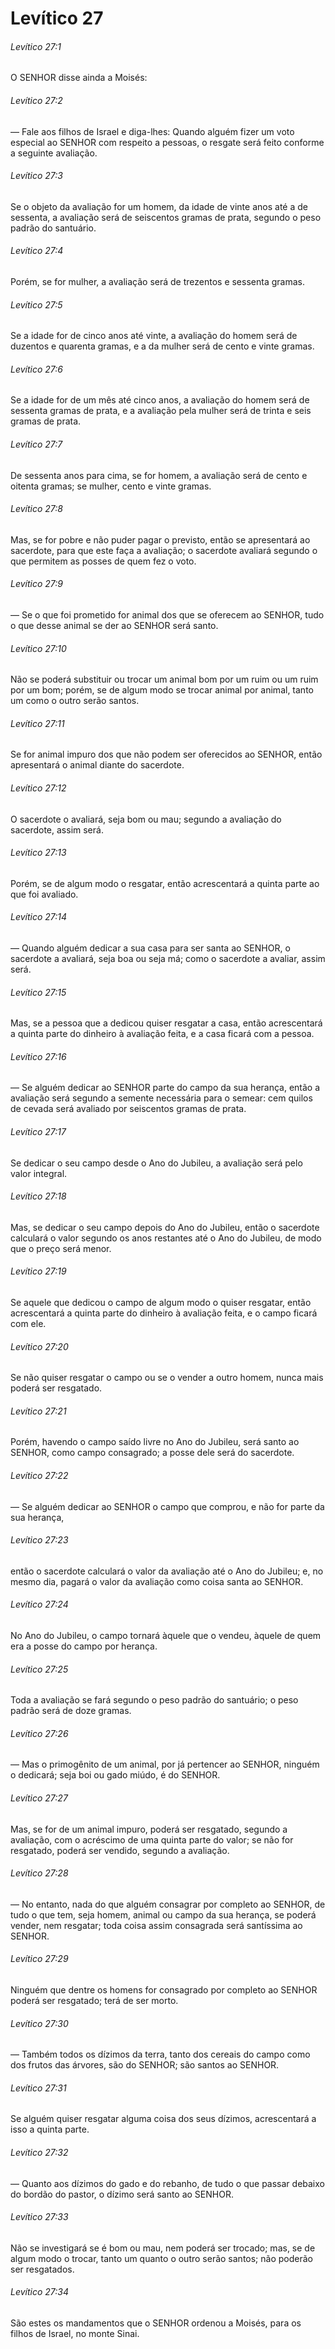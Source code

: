 # Levítico 27

###### Levítico 27:1

O SENHOR disse ainda a Moisés:

###### Levítico 27:2

— Fale aos filhos de Israel e diga-lhes: Quando alguém fizer um voto especial ao SENHOR com respeito a pessoas, o resgate será feito conforme a seguinte avaliação.

###### Levítico 27:3

Se o objeto da avaliação for um homem, da idade de vinte anos até a de sessenta, a avaliação será de seiscentos gramas de prata, segundo o peso padrão do santuário.

###### Levítico 27:4

Porém, se for mulher, a avaliação será de trezentos e sessenta gramas.

###### Levítico 27:5

Se a idade for de cinco anos até vinte, a avaliação do homem será de duzentos e quarenta gramas, e a da mulher será de cento e vinte gramas.

###### Levítico 27:6

Se a idade for de um mês até cinco anos, a avaliação do homem será de sessenta gramas de prata, e a avaliação pela mulher será de trinta e seis gramas de prata.

###### Levítico 27:7

De sessenta anos para cima, se for homem, a avaliação será de cento e oitenta gramas; se mulher, cento e vinte gramas.

###### Levítico 27:8

Mas, se for pobre e não puder pagar o previsto, então se apresentará ao sacerdote, para que este faça a avaliação; o sacerdote avaliará segundo o que permitem as posses de quem fez o voto.

###### Levítico 27:9

— Se o que foi prometido for animal dos que se oferecem ao SENHOR, tudo o que desse animal se der ao SENHOR será santo.

###### Levítico 27:10

Não se poderá substituir ou trocar um animal bom por um ruim ou um ruim por um bom; porém, se de algum modo se trocar animal por animal, tanto um como o outro serão santos.

###### Levítico 27:11

Se for animal impuro dos que não podem ser oferecidos ao SENHOR, então apresentará o animal diante do sacerdote.

###### Levítico 27:12

O sacerdote o avaliará, seja bom ou mau; segundo a avaliação do sacerdote, assim será.

###### Levítico 27:13

Porém, se de algum modo o resgatar, então acrescentará a quinta parte ao que foi avaliado.

###### Levítico 27:14

— Quando alguém dedicar a sua casa para ser santa ao SENHOR, o sacerdote a avaliará, seja boa ou seja má; como o sacerdote a avaliar, assim será.

###### Levítico 27:15

Mas, se a pessoa que a dedicou quiser resgatar a casa, então acrescentará a quinta parte do dinheiro à avaliação feita, e a casa ficará com a pessoa.

###### Levítico 27:16

— Se alguém dedicar ao SENHOR parte do campo da sua herança, então a avaliação será segundo a semente necessária para o semear: cem quilos de cevada será avaliado por seiscentos gramas de prata.

###### Levítico 27:17

Se dedicar o seu campo desde o Ano do Jubileu, a avaliação será pelo valor integral.

###### Levítico 27:18

Mas, se dedicar o seu campo depois do Ano do Jubileu, então o sacerdote calculará o valor segundo os anos restantes até o Ano do Jubileu, de modo que o preço será menor.

###### Levítico 27:19

Se aquele que dedicou o campo de algum modo o quiser resgatar, então acrescentará a quinta parte do dinheiro à avaliação feita, e o campo ficará com ele.

###### Levítico 27:20

Se não quiser resgatar o campo ou se o vender a outro homem, nunca mais poderá ser resgatado.

###### Levítico 27:21

Porém, havendo o campo saído livre no Ano do Jubileu, será santo ao SENHOR, como campo consagrado; a posse dele será do sacerdote.

###### Levítico 27:22

— Se alguém dedicar ao SENHOR o campo que comprou, e não for parte da sua herança,

###### Levítico 27:23

então o sacerdote calculará o valor da avaliação até o Ano do Jubileu; e, no mesmo dia, pagará o valor da avaliação como coisa santa ao SENHOR.

###### Levítico 27:24

No Ano do Jubileu, o campo tornará àquele que o vendeu, àquele de quem era a posse do campo por herança.

###### Levítico 27:25

Toda a avaliação se fará segundo o peso padrão do santuário; o peso padrão será de doze gramas.

###### Levítico 27:26

— Mas o primogênito de um animal, por já pertencer ao SENHOR, ninguém o dedicará; seja boi ou gado miúdo, é do SENHOR.

###### Levítico 27:27

Mas, se for de um animal impuro, poderá ser resgatado, segundo a avaliação, com o acréscimo de uma quinta parte do valor; se não for resgatado, poderá ser vendido, segundo a avaliação.

###### Levítico 27:28

— No entanto, nada do que alguém consagrar por completo ao SENHOR, de tudo o que tem, seja homem, animal ou campo da sua herança, se poderá vender, nem resgatar; toda coisa assim consagrada será santíssima ao SENHOR.

###### Levítico 27:29

Ninguém que dentre os homens for consagrado por completo ao SENHOR poderá ser resgatado; terá de ser morto.

###### Levítico 27:30

— Também todos os dízimos da terra, tanto dos cereais do campo como dos frutos das árvores, são do SENHOR; são santos ao SENHOR.

###### Levítico 27:31

Se alguém quiser resgatar alguma coisa dos seus dízimos, acrescentará a isso a quinta parte.

###### Levítico 27:32

— Quanto aos dízimos do gado e do rebanho, de tudo o que passar debaixo do bordão do pastor, o dízimo será santo ao SENHOR.

###### Levítico 27:33

Não se investigará se é bom ou mau, nem poderá ser trocado; mas, se de algum modo o trocar, tanto um quanto o outro serão santos; não poderão ser resgatados.

###### Levítico 27:34

São estes os mandamentos que o SENHOR ordenou a Moisés, para os filhos de Israel, no monte Sinai.

